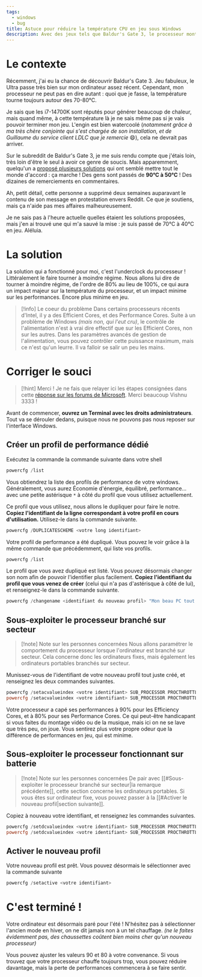 ```yaml
---
tags:
  - windows
  - bug
title: Astuce pour réduire la température CPU en jeu sous Windows
description: Avec des jeux tels que Baldur's Gate 3, le processeur monte facilement à 90°, même avec un bon système de refroidissement. Voici une astuce parmi tant d'autres afin d'y remédier.
---
```


# Le contexte

Récemment, j'ai eu la chance de découvrir Baldur's Gate 3. Jeu fabuleux, le Ultra passe très bien sur mon ordinateur assez récent. Cependant, mon processeur ne peut pas en dire autant : quoi que je fasse, la température tourne toujours autour des 70-80°C.

Je sais que les i7-14700K sont réputés pour générer beaucoup de chaleur, mais quand même, à cette température là je ne sais même pas si je vais pouvoir terminer mon jeu. L'engin est bien watercoolé (*notamment grâce à ma très chère conjointe qui s'est chargée de son installation, et de Guillaume du service client LDLC que je remercie* 😄), cela ne devrait pas arriver.

Sur le subreddit de Baldur's Gate 3, je me suis rendu compte que j'étais loin, très loin d'être le seul à avoir ce genre de soucis. Mais apparemment, quelqu'un a [proposé plusieurs solutions](https://www.reddit.com/r/BaldursGate3/comments/15oof5m/fix_found_for_cpu_heat_issue/) qui ont semblé mettre tout le monde d'accord : ça marche ! Des gens sont passés de **90°C à 50°C** ! Des dizaines de remerciements en commentaires. 

Ah, petit détail, cette personne a supprimé deux semaines auparavant le contenu de son message en protestation envers Reddit. Ce que je soutiens, mais ça n'aide pas mes affaires malheureusement.

Je ne sais pas à l'heure actuelle quelles étaient les solutions proposées, mais j'en ai trouvé une qui m'a sauvé la mise : je suis passé de 70°C à 40°C en jeu. Aléluia.

# La solution

La solution qui a fonctionné pour moi, c'est l'underclock du processeur ! Littéralement le faire tourner à moindre régime. Nous allons lui dire de tourner à moindre régime, de l'ordre de 80% au lieu de 100%, ce qui aura un impact majeur sur la température du processeur, et un impact minime sur les performances. Encore plus minime en jeu.

> [!info] Le coeur du problème
> Dans certains processeurs récents d'Intel, il y a des Efficient Cores, et des Performance Cores. Suite à un problème de Windows *(mais non, qui l'eut cru)*, le contrôle de l'alimentation n'est à vrai dire effectif que sur les Efficient Cores, non sur les autres. Dans les paramètres avancés de gestion de l'alimentation, vous pouvez contrôler cette puissance maximum, mais ce n'est qu'un leurre. Il va falloir se salir un peu les mains.

# Corriger le souci

> [!hint] Merci !
> Je ne fais que relayer ici les étapes consignées dans cette [réponse sur les forums de Microsoft](https://web.archive.org/web/20240419062650/https://answers.microsoft.com/en-us/windows/forum/all/max-processor-state-setting-in-control-panel-power/d560664d-1e39-4ab6-9948-c4cb8a3f3b82). Merci beaucoup Vishnu 3333 !

Avant de commencer, **ouvrez un Terminal avec les droits administrateurs**. Tout va se dérouler dedans, puisque nous ne pouvons pas nous reposer sur l'interface Windows.

## Créer un profil de performance dédié

Exécutez la commande la commande suivante dans votre shell

```powershell
powercfg /list
```

Vous obtiendrez la liste des profils de performance de votre windows. Généralement, vous aurez Économie d'énergie, équilibré, performance... avec une petite astérisque `*` à côté du profil que vous utilisez actuellement.

Ce profil que vous utilisez, nous allons le dupliquer pour faire le notre. **Copiez l'identifiant de la ligne correspondant à votre profil en cours d'utilisation.** Utilisez-le dans la commande suivante.

```powershell
powercfg /DUPLICATESCHEME <votre long identifiant>
```

Votre profil de performance a été dupliqué. Vous pouvez le voir grâce à la même commande que précédemment, qui liste vos profils.

```powershell
powercfg /list
```

Le profil que vous avez dupliqué est listé. Vous pouvez désormais changer son nom afin de pouvoir l'identifier plus facilement. **Copiez l'identifiant du profil que vous venez de créer** (celui qui n'a pas d'astérisque à côté de lui), et renseignez-le dans la commande suivante.

```powershell
powercfg /changename <identifiant du nouveau profil> "Mon beau PC tout froid"
```

## Sous-exploiter le processeur branché sur secteur

> [!note] Note sur les personnes concernées
> Nous allons paramétrer le comportement du processeur lorsque l'ordinateur est branché sur secteur. Cela concerne donc les ordinateurs fixes, mais également les ordinateurs portables branchés sur secteur.

Munissez-vous de l'identifiant de votre nouveau profil tout juste créé, et renseignez les deux commandes suivantes.

```powershell
powercfg /setacvalueindex <votre identifiant> SUB_PROCESSOR PROCTHROTTLEMAX 90
powercfg /setacvalueindex <votre identifiant> SUB_PROCESSOR PROCTHROTTLEMAX1 80
```

Votre processeur a capé ses performances à 90% pour les Efficiency Cores, et à 80% pour ses Performance Cores. Ce qui peut-être handicapant si vous faites du montage vidéo ou de la musique, mais ici on ne se lave que très peu, on joue. Vous sentirez plus votre propre odeur que la différence de performances en jeu, qui est minime.

## Sous-exploiter le processeur fonctionnant sur batterie

> [!note] Note sur les personnes concernées
> De pair avec [[#Sous-exploiter le processeur branché sur secteur|la remarque précédente]], cette section concerne les ordinateurs portables. Si vous êtes sur ordinateur fixe, vous pouvez passer à la [[#Activer le nouveau profil|section suivante]].

Copiez à nouveau votre identifiant, et renseignez les commandes suivantes.

```powershell
powercfg /setdcvalueindex <votre identifiant> SUB_PROCESSOR PROCTHROTTLEMAX 90
powercfg /setdcvalueindex <votre identifiant> SUB_PROCESSOR PROCTHROTTLEMAX1 80
```

## Activer le nouveau profil

Votre nouveau profil est prêt. Vous pouvez désormais le sélectionner avec la commande suivante

```powershell
powercfg /setactive <votre identifiant>
```

# C'est terminé !

Votre ordinateur est désormais paré pour l'été ! N'hésitez pas à sélectionner l'ancien mode en hiver, on ne dit jamais non à un tel chauffage. *(ne le faites évidemment pas, des chaussettes coûtent bien moins cher qu'un nouveau processeur)*

Vous pouvez ajuster les valeurs 90 et 80 à votre convenance. Si vous trouvez que votre processeur chauffe toujours trop, vous pouvez réduire davantage, mais la perte de performances commencera à se faire sentir. 
